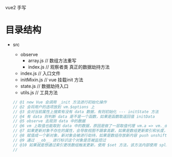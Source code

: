 vue2 手写

# 目录结构
- src
  - observe
    - array.js    // 数组方法重写
    - index.js    // 观察者类 真正的数据劫持方法
  - index.js      // 入口文件
  - initMixin.js  // vue 挂载init 方法
  - state.js      // 数据劫持入口
  - utils.js      // 工具方法

  ```js
  // @1 new Vue 会调用 _init 方法进行初始化操作
  // @2 会将用户的选项放到 vm.$options 上
  // @3 会对当前属性上搜索有没有 data 数据，有则初始化 --- initState 方法
  // @4 有 data 则判断 data 是不是一个函数，如果是函数取返回值 initData
  // @5 observe 去观测 data 中的数据
  // @6 vm 上取值也能取到 data 中的数据，原因是做了一层取值代理 vm.a => vm._data.a
  // @7 如果更新对象不存在的属性，会导致视图不跟拿高薪，如果是数组更新索引和长度，则不会触发更新
  // @8 赋值成一个新对象，新对象会被进行劫持，如果是数组存放新内容 push unshift 等新增的元素也会被劫持。
  // @9 通过 __ob__ 进行标识这个对象是否被监控过
  // @10 如果就是想通过索引更改数组触发更新，使用 $set 方法，该方法内部使用 splice
  // 
  ```